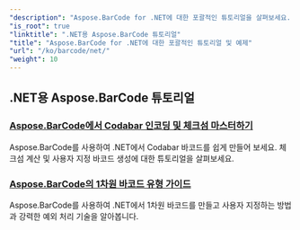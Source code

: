 ```yaml
---
"description": "Aspose.BarCode for .NET에 대한 포괄적인 튜토리얼을 살펴보세요. 자세한 단계별 가이드를 통해 바코드를 생성, 사용자 지정 및 관리하는 방법을 알아보세요."
"is_root": true
"linktitle": ".NET용 Aspose.BarCode 튜토리얼"
"title": "Aspose.BarCode for .NET에 대한 포괄적인 튜토리얼 및 예제"
"url": "/ko/barcode/net/"
"weight": 10
---
```


## .NET용 Aspose.BarCode 튜토리얼
### [Aspose.BarCode에서 Codabar 인코딩 및 체크섬 마스터하기](./mastering-codabar-encoding-and-checksum/)
Aspose.BarCode를 사용하여 .NET에서 Codabar 바코드를 쉽게 만들어 보세요. 체크섬 계산 및 사용자 지정 바코드 생성에 대한 튜토리얼을 살펴보세요.
### [Aspose.BarCode의 1차원 바코드 유형 가이드](./guide-one-dimensional-barcode-types/)
Aspose.BarCode를 사용하여 .NET에서 1차원 바코드를 만들고 사용자 지정하는 방법과 강력한 예외 처리 기술을 알아봅니다.